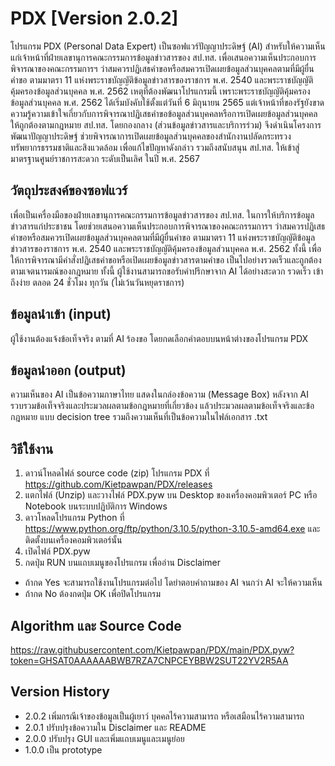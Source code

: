 # PDX [Version 2.0.2]
โปรแกรม PDX (Personal Data Expert) เป็นซอฟแวร์ปัญญาประดิษฐ์ (AI) สำหรับให้ความเห็นแก่เจ้าหน้าที่ฝ่ายเลขานุการคณะกรรมการข้อมูลข่าวสารของ สป.ทส. เพื่อเสนอความเห็นประกอบการพิจารณาของคณะกรรมการฯ ว่าสมควรปฏิเสธคำขอหรือสมควรเปิดเผยข้อมูลส่วนบุคคลตามที่มีผู้ยื่นคำขอ ตามมาตรา 11 แห่งพระราชบัญญัติข้อมูลข่าวสารของราชการ พ.ศ. 2540 และพระราชบัญญัติคุ้มครองข้อมูลส่วนบุคคล พ.ศ. 2562 เหตุที่ต้องพัฒนาโปรแกรมนี้ เพราะพระราชบัญญัติคุ้มครองข้อมูลส่วนบุคคล พ.ศ. 2562 ได้เริ่มบังคับใช้ตั้งแต่วันที่ 6 มิถุนายน 2565 แต่เจ้าหน้าที่ของรัฐยังขาดความรู้ความเข้าใจเกี่ยวกับการพิจารณาปฏิเสธคำขอข้อมูลส่วนบุคคลหรือการเปิดเผยข้อมูลส่วนบุคคลให้ถูกต้องตามกฎหมาย สป.ทส. โดยกองกลาง (ส่วนข้อมูลข่าวสารและบริการร่วม) จึงดำเนินโครงการพัฒนาปัญญาประดิษฐ์ ช่วยพิจารณาการเปิดเผยข้อมูลส่วนบุคคลของสำนักงานปลัดกระทรวงทรัพยากรธรรมชาติและสิงแวดล้อม เพื่อแก้ไขปัญหาดังกล่าว รวมถึงสนับสนุน สป.ทส. ให้เข้าสู่มาตรฐานศูนย์ราชการสะดวก ระดับเป็นเลิศ ในปี พ.ศ. 2567     

## วัตถุประสงค์ของซอฟแวร์
เพื่อเป็นเครื่องมือของฝ่ายเลขานุการคณะกรรมการข้อมูลข่าวสารของ สป.ทส. ในการให้บริการข้อมูลข่าวสารแก่ประชาชน โดยช่วยเสนอความเห็นประกอบการพิจารณาของคณะกรรมการฯ ว่าสมควรปฏิเสธคำขอหรือสมควรเปิดเผยข้อมูลส่วนบุคคลตามที่มีผู้ยื่นคำขอ ตามมาตรา 11 แห่งพระราชบัญญัติข้อมูลข่าวสารของราชการ พ.ศ. 2540 และพระราชบัญญัติคุ้มครองข้อมูลส่วนบุคคล พ.ศ. 2562 ทั้งนี้ เพื่อให้การพิจารณามีคำสั่งปฏิเสธคำขอหรือเปิดเผยข้อมูลข่าวสารตามคำขอ เป็นไปอย่างรวดเร็วและถูกต้องตามเจตนารมณ์ของกฎหมาย ทั้งนี้ ผู้ใช้งานสามารถขอรับคำปรึกษาจาก AI ได้อย่างสะดวก รวดเร็ว เข้าถึงง่าย ตลอด 24 ชั่วโมง ทุกวัน (ไม่เว้นวันหยุดราชการ)  
  
## ข้อมูลนำเข้า (input)
ผู้ใช้งานต้องแจ้งข้อเท็จจริง ตามที่ AI ร้องขอ โดยกดเลือกคำตอบบนหน้าต่างของโปรแกรม PDX 

## ข้อมูลนำออก (output)
ความเห็นของ AI เป็นข้อความภาษาไทย แสดงในกล่องข้อความ (Message Box) หลังจาก AI รวบรวมข้อเท็จจริงและประมวลผลตามข้อกฎหมายที่เกี่ยวข้อง แล้วประมวลผลตามข้อเท็จจริงและข้อกฎหมาย แบบ decision tree รวมถึงความเห็นที่เป็นข้อความในไฟล์เอกสาร .txt

## วิธีใช้งาน
1. ดาวน์โหลดไฟล์ source code (zip) โปรแกรม PDX ที่ https://github.com/Kietpawpan/PDX/releases
2. แตกไฟล์ (Unzip) และวางไฟล์ PDX.pyw บน Desktop ของเครื่องคอมพิวเตอร์ PC หรือ Notebook บนระบบปฏิบัติการ Windows 
3. ดาวโหลดโปรแกรม Python ที่ https://www.python.org/ftp/python/3.10.5/python-3.10.5-amd64.exe และติดตั้งบนเครื่องคอมพิวเตอร์นั้น 
4. เปิดไฟล์ PDX.pyw
5. กดปุ่ม RUN บนแถบเมนูของโปรแกรม เพื่ออ่าน Disclaimer
- ถ้ากด Yes จะสามารถใช้งานโปรแกรมต่อไป โดยำตอบคำถามของ AI จนกว่า AI จะให้ความเห็น  
- ถ้ากด No ต้องกดปุ่ม OK เพื่อปิดโปรแกรม


## Algorithm และ Source Code
https://raw.githubusercontent.com/Kietpawpan/PDX/main/PDX.pyw?token=GHSAT0AAAAAABWB7RZA7CNPCEYBBW2SUT22YV2R5AA

## Version History
- 2.0.2 เพิ่มกรณีเจ้าของข้อมูลเป็นผู้เยาว์ บุคคลไร้ความสามารถ หรือเสมือนไร้ความสามารถ
- 2.0.1 ปรับปรุงข้อความใน Disclaimer และ README
- 2.0.0 ปรับปรุง GUI และเพิ่มแถบเมนูและเมนูย่อย
- 1.0.0 เป็น prototype
